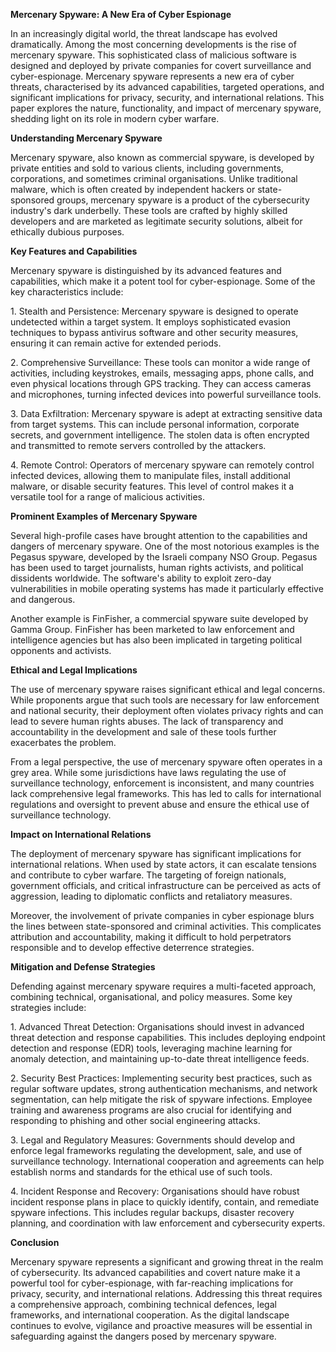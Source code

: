 **Mercenary Spyware: A New Era of Cyber Espionage**

In an increasingly digital world, the threat landscape has evolved dramatically.
Among the most concerning developments is the rise of mercenary spyware. This
sophisticated class of malicious software is designed and deployed by private
companies for covert surveillance and cyber-espionage. Mercenary spyware
represents a new era of cyber threats, characterised by its advanced
capabilities, targeted operations, and significant implications for privacy,
security, and international relations. This paper explores the nature,
functionality, and impact of mercenary spyware, shedding light on its role in
modern cyber warfare.

**Understanding Mercenary Spyware**

Mercenary spyware, also known as commercial spyware, is developed by private
entities and sold to various clients, including governments, corporations, and
sometimes criminal organisations. Unlike traditional malware, which is often
created by independent hackers or state-sponsored groups, mercenary spyware is a
product of the cybersecurity industry's dark underbelly. These tools are crafted
by highly skilled developers and are marketed as legitimate security solutions,
albeit for ethically dubious purposes.

**Key Features and Capabilities**

Mercenary spyware is distinguished by its advanced features and capabilities,
which make it a potent tool for cyber-espionage. Some of the key characteristics
include:

1\. Stealth and Persistence: Mercenary spyware is designed to operate undetected
within a target system. It employs sophisticated evasion techniques to bypass
antivirus software and other security measures, ensuring it can remain active
for extended periods.

2\. Comprehensive Surveillance: These tools can monitor a wide range of
activities, including keystrokes, emails, messaging apps, phone calls, and even
physical locations through GPS tracking. They can access cameras and
microphones, turning infected devices into powerful surveillance tools.

3\. Data Exfiltration: Mercenary spyware is adept at extracting sensitive data
from target systems. This can include personal information, corporate secrets,
and government intelligence. The stolen data is often encrypted and transmitted
to remote servers controlled by the attackers.

4\. Remote Control: Operators of mercenary spyware can remotely control infected
devices, allowing them to manipulate files, install additional malware, or
disable security features. This level of control makes it a versatile tool for a
range of malicious activities.

**Prominent Examples of Mercenary Spyware**

Several high-profile cases have brought attention to the capabilities and
dangers of mercenary spyware. One of the most notorious examples is the Pegasus
spyware, developed by the Israeli company NSO Group. Pegasus has been used to
target journalists, human rights activists, and political dissidents worldwide.
The software's ability to exploit zero-day vulnerabilities in mobile operating
systems has made it particularly effective and dangerous.

Another example is FinFisher, a commercial spyware suite developed by Gamma
Group. FinFisher has been marketed to law enforcement and intelligence agencies
but has also been implicated in targeting political opponents and activists.

**Ethical and Legal Implications**

The use of mercenary spyware raises significant ethical and legal concerns.
While proponents argue that such tools are necessary for law enforcement and
national security, their deployment often violates privacy rights and can lead
to severe human rights abuses. The lack of transparency and accountability in
the development and sale of these tools further exacerbates the problem.

From a legal perspective, the use of mercenary spyware often operates in a grey
area. While some jurisdictions have laws regulating the use of surveillance
technology, enforcement is inconsistent, and many countries lack comprehensive
legal frameworks. This has led to calls for international regulations and
oversight to prevent abuse and ensure the ethical use of surveillance
technology.

**Impact on International Relations**

The deployment of mercenary spyware has significant implications for
international relations. When used by state actors, it can escalate tensions and
contribute to cyber warfare. The targeting of foreign nationals, government
officials, and critical infrastructure can be perceived as acts of aggression,
leading to diplomatic conflicts and retaliatory measures.

Moreover, the involvement of private companies in cyber espionage blurs the
lines between state-sponsored and criminal activities. This complicates
attribution and accountability, making it difficult to hold perpetrators
responsible and to develop effective deterrence strategies.

**Mitigation and Defense Strategies**

Defending against mercenary spyware requires a multi-faceted approach, combining
technical, organisational, and policy measures. Some key strategies include:

1\. Advanced Threat Detection: Organisations should invest in advanced threat
detection and response capabilities. This includes deploying endpoint detection
and response (EDR) tools, leveraging machine learning for anomaly detection, and
maintaining up-to-date threat intelligence feeds.

2\. Security Best Practices: Implementing security best practices, such as
regular software updates, strong authentication mechanisms, and network
segmentation, can help mitigate the risk of spyware infections. Employee
training and awareness programs are also crucial for identifying and responding
to phishing and other social engineering attacks.

3\. Legal and Regulatory Measures: Governments should develop and enforce legal
frameworks regulating the development, sale, and use of surveillance technology.
International cooperation and agreements can help establish norms and standards
for the ethical use of such tools.

4\. Incident Response and Recovery: Organisations should have robust incident
response plans in place to quickly identify, contain, and remediate spyware
infections. This includes regular backups, disaster recovery planning, and
coordination with law enforcement and cybersecurity experts.

**Conclusion**

Mercenary spyware represents a significant and growing threat in the realm of
cybersecurity. Its advanced capabilities and covert nature make it a powerful
tool for cyber-espionage, with far-reaching implications for privacy, security,
and international relations. Addressing this threat requires a comprehensive
approach, combining technical defences, legal frameworks, and international
cooperation. As the digital landscape continues to evolve, vigilance and
proactive measures will be essential in safeguarding against the dangers posed
by mercenary spyware.
